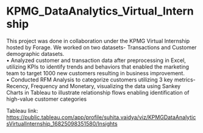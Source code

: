 # KPMG_DataAnalytics_Virtual_Internship
This project was done in collaboration under the KPMG Virtual Internship hosted by Forage. We worked on two datasets- Transactions and Customer demographic datasets.<br/>
• Analyzed customer and transaction data after preprocessing in Excel, utilizing KPIs to identify trends and behaviors that enabled the marketing team to target 1000 new customers resulting in business improvement. <br/>
• Conducted RFM Analysis to categorize customers utilizing 3 key metrics- Recency, Frequency and Monetary, visualizing the data using Sankey Charts in Tableau to illustrate relationship flows enabling identification of high-value customer categories <br/>

Tableau link: https://public.tableau.com/app/profile/suhita.vaidya/viz/KPMGDataAnalyticsVirtualInternship_16825098351580/Insights
